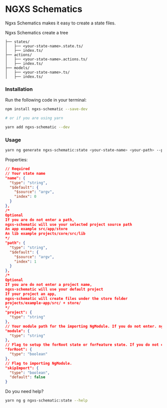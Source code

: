 # NGXS Schematics

Ngxs Schematics makes it easy to create a state files.

Ngxs Schematics create a tree

```treeview
├── states/
│   ├── <your-state-name>.state.ts/
│   ├── index.ts/
├── actions/
│   ├── <your-state-name>.actions.ts/
│   ├── index.ts/
├── models/
│   ├── <your-state-name>.ts/
│   ├── index.ts/
```

### Installation

Run the following code in your terminal:

```bash
npm install ngxs-schematic --save-dev

# or if you are using yarn

yarn add ngxs-schematic --dev
```

### Usage

```bash
yarn ng generate ngxs-schematic:state <your-state-name> <your-path> --project <your-project-name> --module <your-module-path> --forRoot <true|false> --skipImport <true|false>
```

Properties:

```json
// Required
// Your state name
"name": {
  "type": "string",
  "$default": {
    "$source": "argv",
    "index": 0
  }
},
/*
Optional
If you are do not enter a path,
ngxs-schematic will use your selected project source path
An app example src/app/store
An lib example projects/core/src/lib
*/
"path": {
  "type": "string",
  "$default": {
    "$source": "argv",
    "index": 1
  }
},
/*
Optional
If you are do not enter a project name,
ngxs-schematic will use your default project
If your project an app,
ngxs-schematic will create files under the store folder
projects/example-app/src/ + store/
*/
"project": {
  "type": "string"
},
// Your module path for the importing NgModule. If you do not enter. ngxs-schematic will find automaticly.
"module": {
  "type": "string"
},
// Flag to setup the forRoot state or forFeature state. If you do not enter. Schematics will choose automaticly.
"forRoot": {
  "type": "boolean"
},
// Flag to importing NgModule.
"skipImport": {
  "type": "boolean",
  "default": false
}
```

<!--
### Another Usage

Add the following code in your angular.json file.

```json
...
"cli": {
  "defaultCollection": "ngxs-schematic"
}
```

Then, your project able to run the following code

```bash
yarn ng generate state my-state
```
-->

Do you need help?

```bash
yarn ng g ngxs-schematic:state --help
```
